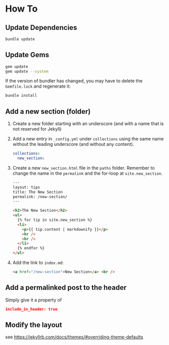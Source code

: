 # How To

## Update Dependencies

```sh
bundle update
```

## Update Gems

```sh
gem update
gem update --system
```

If the version of bundler has changed, you may have to delete the
`Gemfile.lock` and regenerate it:

```sh
bundle install
```

## Add a new section (folder)

1. Create a new folder starting with an underscore (and with a name that is not
   reserved for Jekyll)
2. Add a new entry in `_config.yml` under `collections` using the same name
   without the leading underscore (and without any content).

   ```yaml
   collections:
     new_section:
   ```

3. Create a new `new_section.html` file in the `paths` folder. Remember to
   change the name in the `permalink` and the for-loop at `site.new_section`.

   ```html
   ---
   layout: tips
   title: The New Section
   permalink: /new-section/
   ---

   <h2>The New Section</h2>
   <ul>
     {% for tip in site.new_section %}
     <li>
       <p>{{ tip.content | markdownify }}</p>
       <hr />
       <hr />
     </li>
     {% endfor %}
   </ul>
   ```

4. Add the link to `index.md`:
   ```html
   <a href="/new-section">New Section</a> <br />
   ```

## Add a permalinked post to the header

Simply give it a property of

```json
include_in_header: true
```

## Modify the layout

see https://jekyllrb.com/docs/themes/#overriding-theme-defaults
